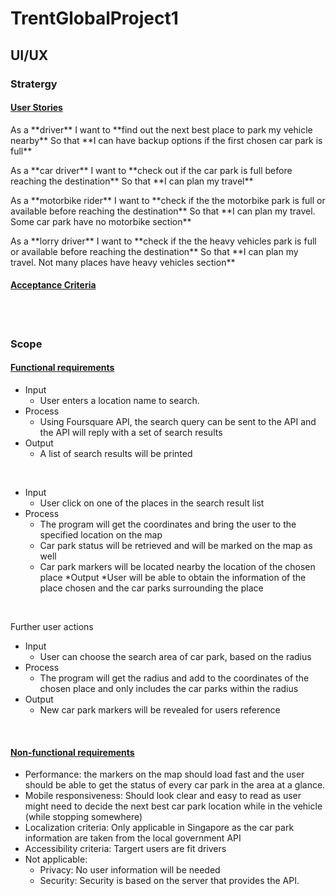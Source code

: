 # TrentGlobalProject1
## UI/UX
### Stratergy

#### <ins> User Stories </ins>

<p> As a **driver**
    I want to **find out the next best place to park my vehicle nearby**
    So that **I can have backup options if the first chosen car park is full** </p>

<p> As a **car driver**
    I want to **check out if the car park is full before reaching the destination**
    So that **I can plan my travel** </p>

<p> As a **motorbike rider**
    I want to **check if the the motorbike park is full or available before reaching the destination**
    So that **I can plan my travel. Some car park have no motorbike section** </p>

<p> As a **lorry driver**
    I want to **check if the the heavy vehicles park is full or available before reaching the destination**
    So that **I can plan my travel. Not many places have heavy vehicles section** </p>

#### <ins> Acceptance Criteria <ins>
	
<br>
<br>

### Scope
	
#### <ins> Functional requirements </ins>
	
* Input
	* User enters a location name to search.
* Process
	* Using Foursquare API, the search query can be sent to the API and the API will reply with a set of search results
* Output
	* A list of search results will be printed
<br>
	
* Input
	* User click on one of the places in the search result list
* Process
	* The program will get the coordinates and bring the user to the specified location on the map
	* Car park status will be retrieved and will be marked on the map as well
	* Car park markers will be located nearby the location of the chosen place
*Output
	*User will be able to obtain the information of the place chosen and the car parks surrounding the place
<br>
	
Further user actions
* Input
	* User can choose the search area of car park, based on the radius
* Process
	* The program will get the radius and add to the coordinates of the chosen place and only includes the car parks within the radius
* Output
	* New car park markers will be revealed for users reference 
	
<br>
 
#### <ins> Non-functional requirements </ins>
	
* Performance: the markers on the map should load fast and the user should be able to get the status of every car park in the area at a glance.
* Mobile responsiveness: Should look clear and easy to read as user might need to decide the next best car park location while in the vehicle (while stopping somewhere)
* Localization criteria: Only applicable in Singapore as the car park information are taken from the local government API
* Accessibility criteria: Targert users are fit drivers
* Not applicable:
  * Privacy: No user information will be needed
  * Security: Security is based on the server that provides the API. 
